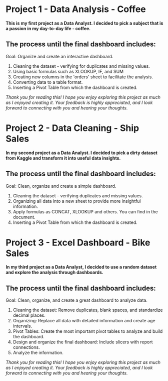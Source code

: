 # Project 1 - Data Analysis - Coffee

**This is my first project as a Data Analyst. I decided to pick a subject that is a passion in my day-to-day life - coffee.**

## The process until the final dashboard includes: 
Goal: Organize and create an interactive dashboard. 
1. Cleaning the dataset - verifying for duplicates and missing values.
2. Using basic formulas such as XLOOKUP, IF, and SUM 
3. Creating new columns in the 'orders' sheet to facilitate the analysis.
4. Converting data to a table format.
5. Inserting a Pivot Table from which the dashboard is created.

*Thank you for reading this! I hope you enjoy exploring this project as much as I enjoyed creating it. Your feedback is highly appreciated, and I look forward to connecting with you and hearing your thoughts.*

# Project 2 - Data Cleaning - Ship Sales

**In my second project as a Data Analyst. I decided to pick a dirty dataset from Kaggle and transform it into useful data insights.**

## The process until the final dashboard includes: 
Goal: Clean, organize and create a simple dashboard.
1. Cleaning the dataset - verifying duplicates and missing values.
2. Organizing all data into a new sheet to provide more insightful information.
3. Apply formulas as CONCAT, XLOOKUP and others. You can find in the document. 
4. Inserting a Pivot Table from which the dashboard is created.

# Project 3 - Excel Dashboard - Bike Sales

**In my third project as a Data Analyst, I decided to use a random dataset and explore the analysis through dashboards.**

## The process until the final dashboard includes: 
Goal: Clean, organize, and create a great dashboard to analyze data.
1. Cleaning the dataset: Remove duplicates, blank spaces, and standardize decimal places.
2. Organizing: Replace all data with detailed information and create age intervals.
3. Pivot Tables: Create the most important pivot tables to analyze and build the dashboard. 
4. Design and organize the final dashboard: Include slicers with report connections.
5. Analyze the information. 

*Thank you for reading this! I hope you enjoy exploring this project as much as I enjoyed creating it. Your feedback is highly appreciated, and I look forward to connecting with you and hearing your thoughts.*
